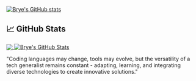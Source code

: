 [![Brye's GitHub stats](https://gh-stats-card.cyclic.app/api/jnbrnplbr)](https://github.com/jnbrnplbr)

## &#x1f4c8; GitHub Stats

<a href="https://github.com/jnbrnplbr/jnbrnplbr">
  <img align="center" src="https://github-readme-stats.vercel.app/api/top-langs/?username=jnbrnplbr&hide=java,html,tex&title_color=ffffff&text_color=c9cacc&icon_color=2bbc8a&bg_color=1d1f21&langs_count=3" />
</a>
<a href="https://github.com/jnbrnplbr/jnbrnplbr">
  <img align="center" src="https://github-readme-stats.vercel.app/api?username=jnbrnplbr&show_icons=true&line_height=27&count_private=true&title_color=ffffff&text_color=c9cacc&icon_color=2bbc8a&bg_color=1d1f21" alt="Brye's GitHub Stats" />
</a>


"Coding languages may change, tools may evolve, but the versatility of a tech generalist remains constant - adapting, learning, and integrating diverse technologies to create innovative solutions."
<!--
**jnbrnplbr/jnbrnplbr** is a ✨ _special_ ✨ repository because its `README.md` (this file) appears on your GitHub profile.

Here are some ideas to get you started:

- 🔭 I’m currently working on ...
- 🌱 I’m currently learning ...
- 👯 I’m looking to collaborate on ...
- 🤔 I’m looking for help with ...
- 💬 Ask me about ...
- 📫 How to reach me: ...
- 😄 Pronouns: ...
- ⚡ Fun fact: ...
-->
